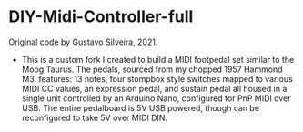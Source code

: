 # DIY-Midi-Controller-full

   Original code by Gustavo Silveira, 2021.
  - This is a custom fork I created to build a MIDI footpedal set similar to the Moog Taurus.
   The pedals, sourced from my chopped 1957 Hammond M3, features: 13 notes, four stompbox style switches
   mapped to various MIDI CC values, an expression pedal, and sustain pedal all housed in a single unit controlled
   by an Arduino Nano, configured for PnP MIDI over USB. The entire pedalboard is 5V USB powered, though can be reconfigured
   to take 5V over MIDI DIN.
